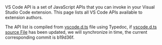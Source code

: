 VS Code API is a set of JavaScript APIs that you can invoke in your Visual Studio Code extension. This page lists all VS Code APIs available to extension authors.

The API list is compiled from [vscode.d.ts](https://github.com/youngjuning/vscode-api/blob/main/vscode.d.ts) file using Typedoc, if [vscode.d.ts source File](https://github.com/microsoft/vscode/blob/main/src/vscode-dts/vscode.d.ts) has been updated, we will synchronize in time, the current corresponding commit is b19d36f.

<ins class="adsbygoogle" style="display:block" data-ad-format="fluid" data-ad-layout-key="-fb+5w+4e-db+86" data-ad-client="ca-pub-7962287588031867" data-ad-slot="7586987656"></ins><script>(adsbygoogle=window.adsbygoogle||[]).push({})</script>